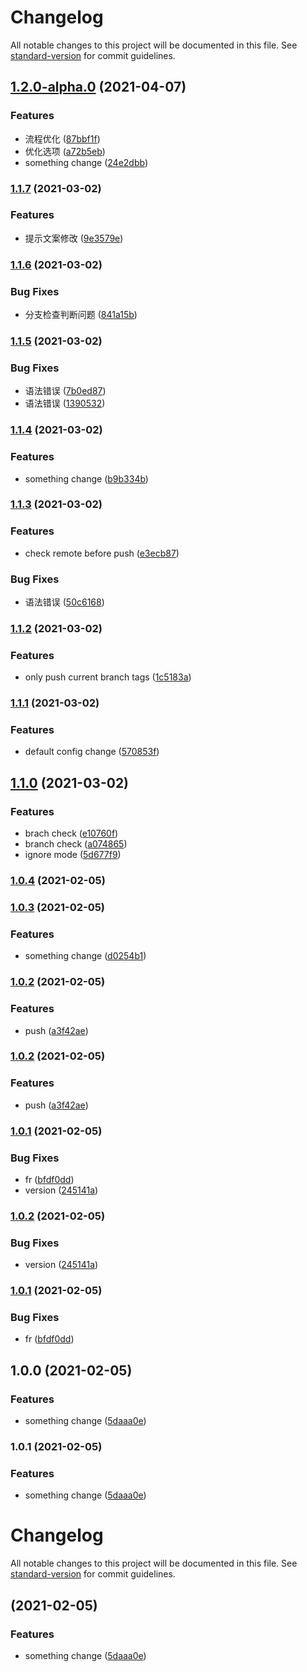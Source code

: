 # Changelog

All notable changes to this project will be documented in this file. See [standard-version](https://github.com/conventional-changelog/standard-version) for commit guidelines.

## [1.2.0-alpha.0](https://github.com/sexyHuang/-hjy-standard-version/compare/v1.1.7...v1.2.0-alpha.0) (2021-04-07)


### Features

* 流程优化 ([87bbf1f](https://github.com/sexyHuang/-hjy-standard-version/commit/87bbf1f276950be0aabb3f142ada6e02efe77278))
* 优化选项 ([a72b5eb](https://github.com/sexyHuang/-hjy-standard-version/commit/a72b5ebd8ea79b788f0875edf1848668447328a6))
* something change ([24e2dbb](https://github.com/sexyHuang/-hjy-standard-version/commit/24e2dbbcaf2ec1c8250e5dba6cf304781e03769c))

### [1.1.7](https://github.com/sexyHuang/-hjy-standard-version/compare/v1.1.6...v1.1.7) (2021-03-02)

### Features

- 提示文案修改 ([9e3579e](https://github.com/sexyHuang/-hjy-standard-version/commit/9e3579e34c3b8597662c60b60c14b1b553a10c25))

### [1.1.6](https://github.com/sexyHuang/-hjy-standard-version/compare/v1.1.5...v1.1.6) (2021-03-02)

### Bug Fixes

- 分支检查判断问题 ([841a15b](https://github.com/sexyHuang/-hjy-standard-version/commit/841a15b838d4dc4eee6f16b88643df20650da3cf))

### [1.1.5](https://github.com/sexyHuang/-hjy-standard-version/compare/v1.1.4...v1.1.5) (2021-03-02)

### Bug Fixes

- 语法错误 ([7b0ed87](https://github.com/sexyHuang/-hjy-standard-version/commit/7b0ed872326eebb8cdb7bcc9b8c881c57fbe7698))
- 语法错误 ([1390532](https://github.com/sexyHuang/-hjy-standard-version/commit/1390532ac7299f61db243a73a0a734994e181f35))

### [1.1.4](https://github.com/sexyHuang/-hjy-standard-version/compare/v1.1.3...v1.1.4) (2021-03-02)

### Features

- something change ([b9b334b](https://github.com/sexyHuang/-hjy-standard-version/commit/b9b334bd5f078443785f3a299624144dbcec10f2))

### [1.1.3](https://github.com/sexyHuang/-hjy-standard-version/compare/v1.1.2...v1.1.3) (2021-03-02)

### Features

- check remote before push ([e3ecb87](https://github.com/sexyHuang/-hjy-standard-version/commit/e3ecb876cae69b53378c9b4f224d65e3497a20a2))

### Bug Fixes

- 语法错误 ([50c6168](https://github.com/sexyHuang/-hjy-standard-version/commit/50c6168349dd6f4196bc297d05dfe05c7a6949bf))

### [1.1.2](https://github.com/sexyHuang/-hjy-standard-version/compare/v1.1.1...v1.1.2) (2021-03-02)

### Features

- only push current branch tags ([1c5183a](https://github.com/sexyHuang/-hjy-standard-version/commit/1c5183a640cb66d2cf095f1a62101f9b5317338a))

### [1.1.1](https://github.com/sexyHuang/-hjy-standard-version/compare/v1.1.0...v1.1.1) (2021-03-02)

### Features

- default config change ([570853f](https://github.com/sexyHuang/-hjy-standard-version/commit/570853fbed28aff0c463acab8e0b163641045508))

## [1.1.0](https://github.com/sexyHuang/-hjy-standard-version/compare/v1.0.4...v1.1.0) (2021-03-02)

### Features

- brach check ([e10760f](https://github.com/sexyHuang/-hjy-standard-version/commit/e10760fc77ede04f4ecbaa7097a32cfcdd7f1a9b))
- branch check ([a074865](https://github.com/sexyHuang/-hjy-standard-version/commit/a074865c33615144712c98df92d3f8779d4c2400))
- ignore mode ([5d677f9](https://github.com/sexyHuang/-hjy-standard-version/commit/5d677f9b32698fc04da0abaf32f3ba02b150863c))

### [1.0.4](https://github.com/sexyHuang/-hjy-standard-version/compare/v1.0.3...v1.0.4) (2021-02-05)

### [1.0.3](https://github.com/sexyHuang/-hjy-standard-version/compare/v1.0.2...v1.0.3) (2021-02-05)

### Features

- something change ([d0254b1](https://github.com/sexyHuang/-hjy-standard-version/commit/d0254b197f4a971509426666ad001e4f17acfbf7))

### [1.0.2](https://github.com/sexyHuang/-hjy-standard-version/compare/v1.0.1...v1.0.2) (2021-02-05)

### Features

- push ([a3f42ae](https://github.com/sexyHuang/-hjy-standard-version/commit/a3f42aea03c8c92405b58a87fe4e45213e4a8c30))

### [1.0.2](https://github.com/sexyHuang/-hjy-standard-version/compare/v1.0.1...v1.0.2) (2021-02-05)

### Features

- push ([a3f42ae](https://github.com/sexyHuang/-hjy-standard-version/commit/a3f42aea03c8c92405b58a87fe4e45213e4a8c30))

### [1.0.1](https://github.com/sexyHuang/-hjy-standard-version/compare/v1.0.0...v1.0.1) (2021-02-05)

### Bug Fixes

- fr ([bfdf0dd](https://github.com/sexyHuang/-hjy-standard-version/commit/bfdf0ddb8a6eb5ea811b5f372b233ee947444f30))
- version ([245141a](https://github.com/sexyHuang/-hjy-standard-version/commit/245141a347cc683261bc280f7db78e2e39a64070))

### [1.0.2](https://github.com/sexyHuang/-hjy-standard-version/compare/v1.0.1...v1.0.2) (2021-02-05)

### Bug Fixes

- version ([245141a](https://github.com/sexyHuang/-hjy-standard-version/commit/245141a347cc683261bc280f7db78e2e39a64070))

### [1.0.1](https://github.com/sexyHuang/-hjy-standard-version/compare/v1.0.0...v1.0.1) (2021-02-05)

### Bug Fixes

- fr ([bfdf0dd](https://github.com/sexyHuang/-hjy-standard-version/commit/bfdf0ddb8a6eb5ea811b5f372b233ee947444f30))

## 1.0.0 (2021-02-05)

### Features

- something change ([5daaa0e](https://github.com/sexyHuang/-hjy-standard-version/commit/5daaa0ef1cc70a373e04c40c9ef80d41927836f8))

### 1.0.1 (2021-02-05)

### Features

- something change ([5daaa0e](https://github.com/sexyHuang/-hjy-standard-version/commit/5daaa0ef1cc70a373e04c40c9ef80d41927836f8))

# Changelog

All notable changes to this project will be documented in this file. See [standard-version](https://github.com/conventional-changelog/standard-version) for commit guidelines.

## (2021-02-05)

### Features

- something change ([5daaa0e](https://github.com/sexyHuang/-hjy-standard-version/commit/5daaa0ef1cc70a373e04c40c9ef80d41927836f8))

